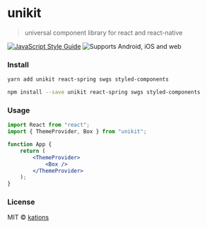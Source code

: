 # unikit

> universal component library for react and react-native

[![JavaScript Style Guide](https://img.shields.io/badge/code_style-standard-brightgreen.svg)](https://standardjs.com) ![Supports Android, iOS and web](https://img.shields.io/badge/platforms-android%20%7C%20ios%20%7C%20web-lightgrey.svg)

### Install

```bash
yarn add unikit react-spring swgs styled-components
```

```bash
npm install --save unikit react-spring swgs styled-components
```

### Usage

```jsx
import React from "react";
import { ThemeProvider, Box } from "unikit";

function App {
    return (
        <ThemeProvider>
            <Box />
        </ThemeProvider>
    );
}
```

### License

MIT © [kations](https://github.com/kations)
